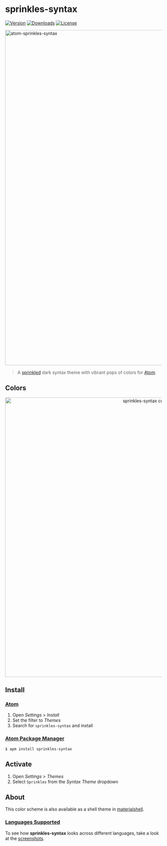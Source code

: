 # sprinkles-syntax

[![Version](https://img.shields.io/apm/v/sprinkles-syntax.svg?style=flat-square)](https://github.com/carloscuesta/sprinkles-syntax)
[![Downloads](https://img.shields.io/apm/dm/sprinkles-syntax.svg?style=flat-square)](https://atom.io/themes/sprinkles-syntax)
[![License](https://img.shields.io/apm/l/vim-mode.svg?style=flat-square)](https://atom.io/themes/sprinkles-syntax)

<img src="https://cloud.githubusercontent.com/assets/7629661/22897530/50741c02-f224-11e6-89b8-14c35fc71c8b.gif" alt="atom-sprinkles-syntax" width="1075">

> A [sprinkled](https://en.wikipedia.org/wiki/Sprinkles) dark syntax theme with vibrant pops of colors for [Atom](https://atom.io).

## Colors

<p align="center">
    <img src="https://cloud.githubusercontent.com/assets/7629661/22863696/867da988-f145-11e6-9406-a47f099cdc42.png" width="896" alt="sprinkles-syntax colors">
</p>

## Install

### [Atom](https://atom.io)

1. Open *Settings* > *Install*
2. Set the filter to *Themes*
3. Search for `sprinkles-syntax` and install

### [Atom Package Manager](https://github.com/atom/apm)

```shell
$ apm install sprinkles-syntax
```

## Activate

1. Open *Settings* > *Themes*
2. Select `Sprinkles` from the *Syntax Theme* dropdown

## About

This color scheme is also available as a shell theme in [materialshell](https://github.com/carloscuesta/materialshell).

### [Languages Supported](https://github.com/carloscuesta/sprinkles-syntax/blob/master/screenshots.md)

To see how **sprinkles-syntax** looks across different languages, take a look at the [screenshots](https://github.com/carloscuesta/sprinkles-syntax/blob/master/screenshots.md).
